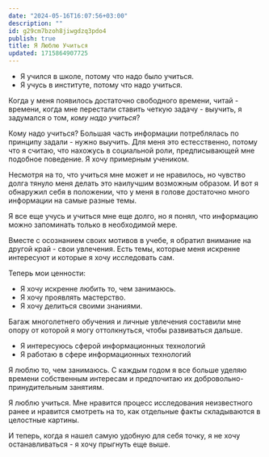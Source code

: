 ```yaml
---
date: "2024-05-16T16:07:56+03:00"
description: ""
id: g29cm7bzoh8jiwgdzq3pdo4
publish: true
title: Я Люблю Учиться
updated: 1715864907725
---
```

- Я учился в школе, потому что надо было учиться.
- Я учусь в институте, потому что надо учиться.

Когда у меня появилось достаточно свободного времени, читай - времени, когда мне перестали ставить четкую задачу - выучить, я задумался о том, _кому надо учиться_?

Кому надо учиться?
Большая часть информации потреблялась по принципу задали - нужно выучить.
Для меня это естесственно, потому что я считаю, что нахожусь в социальной роли, предписывающей мне подобное поведение.
Я хочу примерным учеником.

Несмотря на то, что учиться мне может и не нравилось, но чувство долга тянуло меня делать это наилучшим возможным образом.
И вот я обнаружил себя в положении, что у меня в голове достаточно много информации на самые разные темы.

Я все еще учусь и учиться мне еще долго, но я понял, что информацию можно запоминать только в необходимой мере.

Вместе с осознанием своих мотивов в учебе, я обратил внимание на другой край - свои увлечения.
Есть темы, которые меня искренне интересуют и которые я хочу исследовать сам.

Теперь мои ценности:

- Я хочу искренне любить то, чем занимаюсь.
- Я хочу проявлять мастерство.
- Я хочу делиться своими знаниями.

Багаж многолетнего обучения и личные увлечения составили мне опору от которой я могу оттолкнуться, чтобы развиваться дальше.

- Я интересуюсь сферой информационных технологий
- Я работаю в сфере информационных технологий

Я люблю то, чем занимаюсь.
С каждым годом я все больше уделяю времени собственным интересам и предпочитаю их добровольно-принудительным занятиям.

Я люблю учиться.
Мне нравится процесс исследования неизвестного ранее и нравится смотреть на то, как отдельные факты складываются в целостные картины.

И теперь, когда я нашел самую удобную для себя точку, я не хочу останавливаться - я хочу прыгнуть еще выше.
